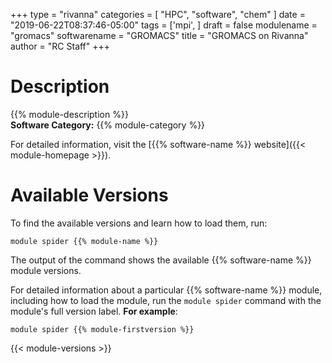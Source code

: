 +++
type = "rivanna"
categories = [
  "HPC",
  "software",
  "chem"
]
date = "2019-06-22T08:37:46-05:00"
tags = ['mpi',
]
draft = false
modulename = "gromacs"
softwarename = "GROMACS"
title = "GROMACS on Rivanna"
author = "RC Staff"
+++

# Description
{{% module-description %}}
<br>
**Software Category:** {{% module-category %}}

For detailed information, visit the [{{% software-name %}} website]({{< module-homepage >}}).

# Available Versions
To find the available versions and learn how to load them, run:
```
module spider {{% module-name %}}
```

The output of the command shows the available {{% software-name %}} module versions.

For detailed information about a particular {{% software-name %}} module, including how to load the module, run the `module spider` command with the module's full version label. __For example__:
```
module spider {{% module-firstversion %}}
```

{{< module-versions >}}
